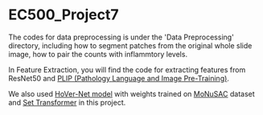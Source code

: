 # EC500_Project7

The codes for data preprocessing is under the 'Data Preprocessing' directory, including how to segment patches from the original whole slide image, how to pair the counts with inflammtory levels.

In Feature Extraction, you will find the code for extracting features from ResNet50 and [PLIP (Pathology Language and Image Pre-Training)](https://github.com/PathologyFoundation/plip.git).

We also used [HoVer-Net model](https://github.com/vqdang/hover_net.git) with weights trained on [MoNuSAC](https://monusac-2020.grand-challenge.org) dataset and [Set Transformer](https://github.com/juho-lee/set_transformer.git) in this project.


